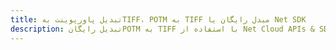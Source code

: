 ---title: تبدیل پاورپوینت بهTIFF، POTM به TIFF مبدل رایگان یا Net SDKdescription: تبدیل رایگانPOTM به TIFF با استفاده از Net Cloud APIs & SDK. همچنین اسناد Microsoft PowerPoint را در Cloud ایجاد، ویرایش و رندر کنید.---